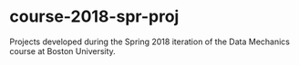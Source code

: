 # course-2018-spr-proj
Projects developed during the Spring 2018 iteration of the Data Mechanics course at Boston University.
